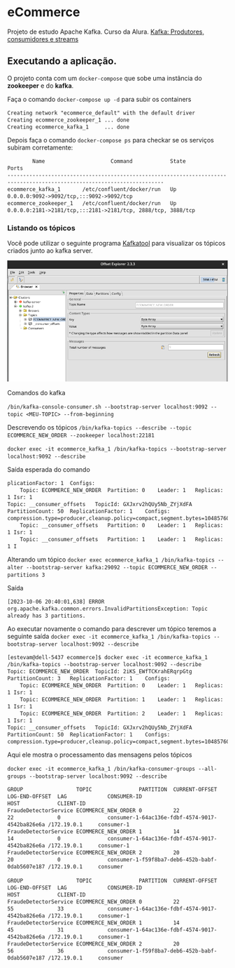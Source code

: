 # eCommerce

Projeto de estudo Apache Kafka. Curso da Alura. [Kafka: Produtores, consumidores e streams](https://cursos.alura.com.br/course/kafka-introducao-a-streams-em-microservicos)

## Executando a aplicação.

O projeto conta com um `docker-compose` que sobe uma instância do **zookeeper** e do **kafka**.

Faça o comando `docker-compose up -d` para subir os containers

```shell
Creating network "ecommerce_default" with the default driver
Creating ecommerce_zookeeper_1 ... done
Creating ecommerce_kafka_1     ... done
```

Depois faça o comando `docker-compose ps` para checkar se os serviços subiram corretamente:

```shell
        Name                     Command            State                              Ports                            
------------------------------------------------------------------------------------------------------------------------
ecommerce_kafka_1       /etc/confluent/docker/run   Up      0.0.0.0:9092->9092/tcp,:::9092->9092/tcp                    
ecommerce_zookeeper_1   /etc/confluent/docker/run   Up      0.0.0.0:2181->2181/tcp,:::2181->2181/tcp, 2888/tcp, 3888/tcp
```

### Listando os tópicos

Você pode utilizar o seguinte programa [Kafkatool](https://kafkatool.com/download.html) para visualizar os tópicos criados junto ao kafka server.

![img kafkatool](docs/imagens/1-offset-explorer.png)

Comandos do kafka

`/bin/kafka-console-consumer.sh --bootstrap-server localhost:9092 --topic <MEU-TOPIC> --from-beginning`

Descrevendo os tópicos
`/bin/kafka-topics --describe --topic ECOMMERCE_NEW_ORDER --zookeeper localhost:22181`

`docker exec -it ecommerce_kafka_1 /bin/kafka-topics --bootstrap-server localhost:9092 --describe`

Saída esperada do comando
```shell
plicationFactor: 1	Configs: 
	Topic: ECOMMERCE_NEW_ORDER	Partition: 0	Leader: 1	Replicas: 1	Isr: 1
Topic: __consumer_offsets	TopicId: GXJxrv2hQUy5Nb_ZYjXdFA	PartitionCount: 50	ReplicationFactor: 1	Configs: compression.type=producer,cleanup.policy=compact,segment.bytes=104857600
	Topic: __consumer_offsets	Partition: 0	Leader: 1	Replicas: 1	Isr: 1
	Topic: __consumer_offsets	Partition: 1	Leader: 1	Replicas: 1	I
```


Alterando um tópico
`docker exec ecommerce_kafka_1 /bin/kafka-topics --alter --bootstrap-server kafka:29092 --topic ECOMMERCE_NEW_ORDER --partitions 3`

Saída 
```shell
[2023-10-06 20:40:01,638] ERROR org.apache.kafka.common.errors.InvalidPartitionsException: Topic already has 3 partitions.

```

Ao executar novamente o comando para descrever um tópico teremos a seguinte saída
`docker exec -it ecommerce_kafka_1 /bin/kafka-topics --bootstrap-server localhost:9092 --describe`

```shell
[estevam@dell-5437 ecommerce]$ docker exec -it ecommerce_kafka_1 /bin/kafka-topics --bootstrap-server localhost:9092 --describe
Topic: ECOMMERCE_NEW_ORDER	TopicId: 2iKS_EWfTCKrahERqrpGtg	PartitionCount: 3	ReplicationFactor: 1	Configs: 
	Topic: ECOMMERCE_NEW_ORDER	Partition: 0	Leader: 1	Replicas: 1	Isr: 1
	Topic: ECOMMERCE_NEW_ORDER	Partition: 1	Leader: 1	Replicas: 1	Isr: 1
	Topic: ECOMMERCE_NEW_ORDER	Partition: 2	Leader: 1	Replicas: 1	Isr: 1
Topic: __consumer_offsets	TopicId: GXJxrv2hQUy5Nb_ZYjXdFA	PartitionCount: 50	ReplicationFactor: 1	Configs: compression.type=producer,cleanup.policy=compact,segment.bytes=104857600

```

Aqui ele mostra o processamento das mensagens pelos tópicos

`docker exec -it ecommerce_kafka_1 /bin/kafka-consumer-groups --all-groups --bootstrap-server localhost:9092 --describe`

```shell
GROUP                 TOPIC               PARTITION  CURRENT-OFFSET  LOG-END-OFFSET  LAG             CONSUMER-ID                                     HOST            CLIENT-ID
FraudeDetectorService ECOMMERCE_NEW_ORDER 0          22              22              0               consumer-1-64ac136e-fdbf-4574-9017-4542ba826e6a /172.19.0.1     consumer-1
FraudeDetectorService ECOMMERCE_NEW_ORDER 1          14              14              0               consumer-1-64ac136e-fdbf-4574-9017-4542ba826e6a /172.19.0.1     consumer-1
FraudeDetectorService ECOMMERCE_NEW_ORDER 2          20              20              0               consumer-1-f59f8ba7-deb6-452b-babf-0dab5607e187 /172.19.0.1     consumer

GROUP                 TOPIC               PARTITION  CURRENT-OFFSET  LOG-END-OFFSET  LAG             CONSUMER-ID                                     HOST            CLIENT-ID
FraudeDetectorService ECOMMERCE_NEW_ORDER 0          22              55              33              consumer-1-64ac136e-fdbf-4574-9017-4542ba826e6a /172.19.0.1     consumer-1
FraudeDetectorService ECOMMERCE_NEW_ORDER 1          14              45              31              consumer-1-64ac136e-fdbf-4574-9017-4542ba826e6a /172.19.0.1     consumer-1
FraudeDetectorService ECOMMERCE_NEW_ORDER 2          20              56              36              consumer-1-f59f8ba7-deb6-452b-babf-0dab5607e187 /172.19.0.1     consumer

```
